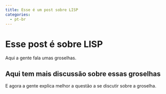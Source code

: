 ```yaml
---
title: Esse é um post sobre LISP
categories:
  - pt-br
---
```


# Esse post é sobre LISP

Aqui a gente fala umas groselhas.

## Aqui tem mais discussão sobre essas groselhas

E agora a gente explica melhor a questão a se discutir sobre a groselha.
